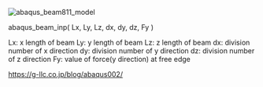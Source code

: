 ![abaqus_beam811_model](https://github.com/scriptma-n/abaqus-tool/assets/102136723/ac944263-176f-4c73-a7e1-1e2f87c1c9d6)

abaqus_beam_inp( Lx, Ly, Lz, dx, dy, dz, Fy )

Lx: x length of beam
Ly: y length of beam
Lz: z length of beam
dx: division number of x direction
dy: division number of y direction
dz: division number of z direction
Fy: value of force(y direction) at free edge

https://g-llc.co.jp/blog/abaqus002/
